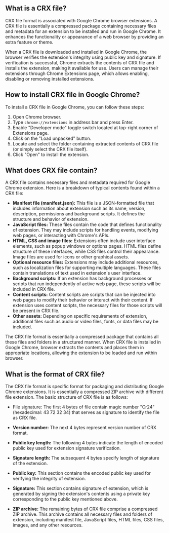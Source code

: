## What is a CRX file?

CRX file format is associated with Google Chrome browser extensions. A CRX file is essentially a compressed package containing necessary files and metadata for an extension to be installed and run in Google Chrome. It enhances the functionality or appearance of a web browser by providing an extra feature or theme. 

When a CRX file is downloaded and installed in Google Chrome, the browser verifies the extension's integrity using public key and signature. If verification is successful, Chrome extracts the contents of CRX file and installs the extension, making it available for use. Users can manage their extensions through Chrome Extensions page, which allows enabling, disabling or removing installed extensions.

## How to install CRX file in Google Chrome?

To install a CRX file in Google Chrome, you can follow these steps:

1. Open Chrome browser.
2. Type `chrome://extensions` in address bar and press Enter.
3. Enable "Developer mode" toggle switch located at top-right corner of Extensions page.
4. Click on the "Load unpacked" button.
5. Locate and select the folder containing extracted contents of CRX file (or simply select the CRX file itself).
6. Click "Open" to install the extension.

## What does CRX file contain?

A CRX file contains necessary files and metadata required for Google Chrome extension. Here is a breakdown of typical contents found within a CRX file:

- **Manifest file (manifest.json):** This file is a JSON-formatted file that includes information about extension such as its name, version, description, permissions and background scripts. It defines the structure and behavior of extension.
- **JavaScript files:** These files contain the code that defines functionality of extension. They may include scripts for handling events, modifying web pages, or interacting with Chrome's APIs.
- **HTML, CSS and image files:** Extensions often include user interface elements, such as popup windows or options pages. HTML files define structure of these interfaces, while CSS files control their appearance. Image files are used for icons or other graphical assets.
- **Optional resource files:** Extensions may include additional resources, such as localization files for supporting multiple languages. These files contain translations of text used in extension's user interface.
- **Background scripts:** If an extension has background processes or scripts that run independently of active web page, these scripts will be included in CRX file.
- **Content scripts:** Content scripts are scripts that can be injected into web pages to modify their behavior or interact with their content. If extension uses content scripts, the necessary files for those scripts will be present in CRX file.
- **Other assets:** Depending on specific requirements of extension, additional files such as audio or video files, fonts, or data files may be included.

The CRX file format is essentially a compressed package that contains all these files and folders in a structured manner. When CRX file is installed in Google Chrome, browser extracts the contents and places them in appropriate locations, allowing the extension to be loaded and run within browser.

## What is the format of CRX file?

The CRX file format is specific format for packaging and distributing Google Chrome extensions. It is essentially a compressed ZIP archive with different file extension. The basic structure of CRX file is as follows:

- File signature: The first 4 bytes of file contain magic number "Cr24" (hexadecimal: 43 72 32 34) that serves as signature to identify the file as CRX file.

- **Version number:** The next 4 bytes represent version number of CRX format.
- **Public key length:** The following 4 bytes indicate the length of encoded public key used for extension signature verification.
- **Signature length:** The subsequent 4 bytes specify length of signature of the extension.
- **Public key:** This section contains the encoded public key used for verifying the integrity of extension.
- **Signature:** This section contains signature of extension, which is generated by signing the extension's contents using a private key corresponding to the public key mentioned above.
- **ZIP archive:** The remaining bytes of CRX file comprise a compressed ZIP archive. This archive contains all necessary files and folders of extension, including manifest file, JavaScript files, HTML files, CSS files, images, and any other resources.
